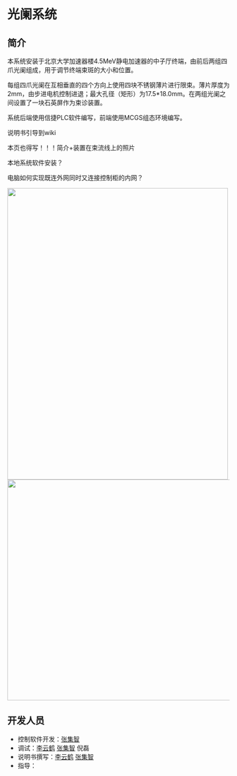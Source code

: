 # 光阑系统

## 简介

本系统安装于北京大学加速器楼4.5MeV静电加速器的中子厅终端，由前后两组四爪光阑组成，用于调节终端束斑的大小和位置。

每组四爪光阑在互相垂直的四个方向上使用四块不锈钢薄片进行限束。薄片厚度为2mm，由步进电机控制进退；最大孔径（矩形）为17.5*18.0mm。在两组光阑之间设置了一块石英屏作为束诊装置。

系统后端使用信捷PLC软件编写，前端使用MCGS组态环境编写。

说明书引导到wiki


本页也得写！！！简介+装置在束流线上的照片

本地系统软件安装？

电脑如何实现既连外网同时又连接控制柜的内网？


<img src=https://user-images.githubusercontent.com/111344794/185387451-066e680a-4b34-4754-a869-df0078fd8a35.jpg width=500 height=660 />

<img src=https://user-images.githubusercontent.com/111344794/185388306-ab3a1634-d9ca-47c7-a2e1-ba81a60d2f90.jpg width=700 height=500 />


## 开发人员


- 控制软件开发：[张集智](https://github.com/zhangjizhi66)
- 调试：[李云鹤](https://github.com/Liyunhe490) [张集智](https://github.com/zhangjizhi66) 倪磊
- 说明书撰写：[李云鹤](https://github.com/Liyunhe490) [张集智](https://github.com/zhangjizhi66)
- 指导： 

